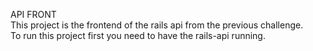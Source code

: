 API FRONT  
This project is the frontend of the rails api from the previous challenge.  
To run this project first you need to have the rails-api running.  
